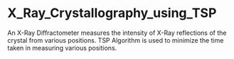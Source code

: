 # X_Ray_Crystallography_using_TSP
An X-Ray Diffractometer measures the intensity of X-Ray reflections of the crystal from various positions. TSP Algorithm is used to minimize the time taken in measuring various positions.
